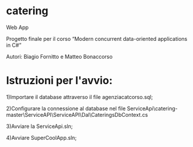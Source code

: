 # catering
 Web App
 
Progetto finale per il corso “Modern concurrent data-oriented applications in C#”

Autori: Biagio Fornitto e Matteo Bonaccorso

# Istruzioni per l'avvio:
  1)Importare il database attraverso il file agenziacatcorso.sql;
  
  2)Configurare la connessione al database nel file ServiceApi\catering-master\ServiceAPI\ServiceAPI\Dal\CateringsDbContext.cs 
  
  3)Avviare la ServiceApi.sln;
  
  4)Avviare SuperCoolApp.sln;
